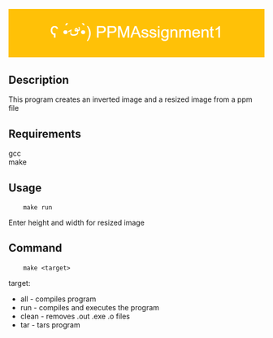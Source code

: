 ![](./images/pooh.png)

## Description
This program creates an inverted image and a resized image from a ppm file

## Requirements
gcc <br>
make

## Usage
```shell
    make run
```
Enter height and width for resized image

## Command
```shell
    make <target>
```
target:
- all - compiles program
- run - compiles and executes the program
- clean - removes .out .exe .o files
- tar - tars program

